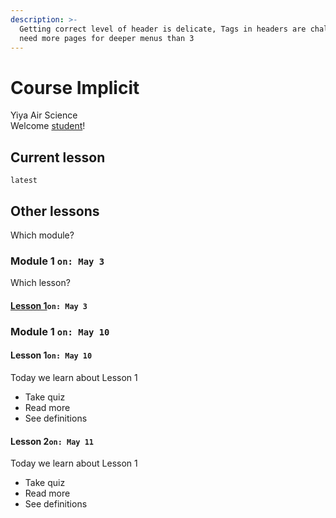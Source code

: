 ```yaml
---
description: >-
  Getting correct level of header is delicate, Tags in headers are challenging,
  need more pages for deeper menus than 3
---
```


# Course Implicit

Yiya Air Science  
Welcome [student](../serious/profile.md#age)!

## Current lesson

`latest`

## Other lessons

Which module?

### Module 1 `on: May 3`

Which lesson?

#### [Lesson 1](course-nested-pages/example-lesson.md)`on: May 3`

### Module 1 `on: May 10`

#### Lesson 1`on: May 10`

Today we learn about Lesson 1

* Take quiz
* Read more
* See definitions

#### Lesson 2`on: May 11`

Today we learn about Lesson 1

* Take quiz
* Read more
* See definitions


